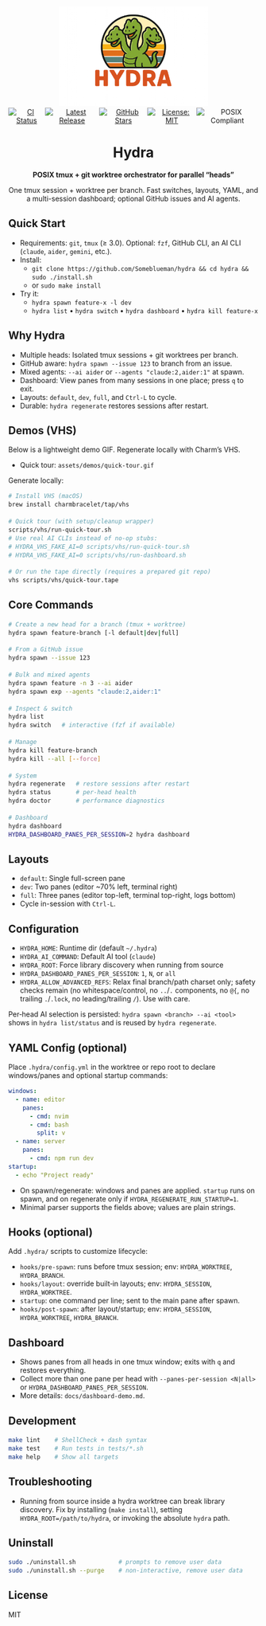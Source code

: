 <div align="center">
    <a href="https://github.com/Someblueman/hydra">
        <img width="300" height="200" src="assets/hydra.png" alt="Hydra Logo">
    </a>
    <br>
    <div style="display: flex;">
        <a href="https://github.com/Someblueman/hydra/actions?query=workflow%3Aci">
            <img src="https://github.com/Someblueman/hydra/workflows/CI/badge.svg" alt="CI Status">
        </a>
        <a href="https://github.com/Someblueman/hydra/releases">
            <img src="https://img.shields.io/github/release/Someblueman/hydra.svg" alt="Latest Release">
        </a>
        <a href="https://github.com/Someblueman/hydra/stargazers">
            <img src="https://img.shields.io/github/stars/Someblueman/hydra.svg" alt="GitHub Stars">
        </a>
        <a href="https://github.com/Someblueman/hydra/blob/main/LICENSE">
            <img src="https://img.shields.io/badge/license-MIT-blue.svg" alt="License: MIT">
        </a>
        <a>
            <img src="https://img.shields.io/badge/POSIX-compliant-brightgreen.svg" alt="POSIX Compliant">
        </a>
    </div>
    <h1>Hydra</h1>
    <p>
        <b>POSIX tmux + git worktree orchestrator for parallel “heads”</b>
    </p>
    <p>
        One tmux session + worktree per branch. Fast switches, layouts, YAML, and a multi-session dashboard; optional GitHub issues and AI agents.
    </p>
</div>

## Quick Start

- Requirements: `git`, `tmux` (≥ 3.0). Optional: `fzf`, GitHub CLI, an AI CLI (`claude`, `aider`, `gemini`, etc.).
- Install:
  - `git clone https://github.com/Someblueman/hydra && cd hydra && sudo ./install.sh`
  - or `sudo make install`
- Try it:
  - `hydra spawn feature-x -l dev`
  - `hydra list` • `hydra switch` • `hydra dashboard` • `hydra kill feature-x`

## Why Hydra

- Multiple heads: Isolated tmux sessions + git worktrees per branch.
- GitHub aware: `hydra spawn --issue 123` to branch from an issue.
- Mixed agents: `--ai aider` or `--agents "claude:2,aider:1"` at spawn.
- Dashboard: View panes from many sessions in one place; press `q` to exit.
- Layouts: `default`, `dev`, `full`, and `Ctrl-L` to cycle.
- Durable: `hydra regenerate` restores sessions after restart.

## Demos (VHS)

Below is a lightweight demo GIF. Regenerate locally with Charm’s VHS.

- Quick tour: `assets/demos/quick-tour.gif`

Generate locally:

```sh
# Install VHS (macOS)
brew install charmbracelet/tap/vhs

# Quick tour (with setup/cleanup wrapper)
scripts/vhs/run-quick-tour.sh
# Use real AI CLIs instead of no-op stubs:
# HYDRA_VHS_FAKE_AI=0 scripts/vhs/run-quick-tour.sh
# HYDRA_VHS_FAKE_AI=0 scripts/vhs/run-dashboard.sh

# Or run the tape directly (requires a prepared git repo)
vhs scripts/vhs/quick-tour.tape
```

## Core Commands

```sh
# Create a new head for a branch (tmux + worktree)
hydra spawn feature-branch [-l default|dev|full]

# From a GitHub issue
hydra spawn --issue 123

# Bulk and mixed agents
hydra spawn feature -n 3 --ai aider
hydra spawn exp --agents "claude:2,aider:1"

# Inspect & switch
hydra list
hydra switch   # interactive (fzf if available)

# Manage
hydra kill feature-branch
hydra kill --all [--force]

# System
hydra regenerate   # restore sessions after restart
hydra status       # per-head health
hydra doctor       # performance diagnostics

# Dashboard
hydra dashboard
HYDRA_DASHBOARD_PANES_PER_SESSION=2 hydra dashboard
```

## Layouts

- `default`: Single full-screen pane
- `dev`: Two panes (editor ~70% left, terminal right)
- `full`: Three panes (editor top-left, terminal top-right, logs bottom)
- Cycle in-session with `Ctrl-L`.

## Configuration

- `HYDRA_HOME`: Runtime dir (default `~/.hydra`)
- `HYDRA_AI_COMMAND`: Default AI tool (`claude`)
- `HYDRA_ROOT`: Force library discovery when running from source
- `HYDRA_DASHBOARD_PANES_PER_SESSION`: `1`, `N`, or `all`
- `HYDRA_ALLOW_ADVANCED_REFS`: Relax final branch/path charset only; safety checks remain (no whitespace/control, no `..`/`.` components, no `@{`, no trailing `.`/`.lock`, no leading/trailing `/`). Use with care.

Per‑head AI selection is persisted: `hydra spawn <branch> --ai <tool>` shows in `hydra list/status` and is reused by `hydra regenerate`.

## YAML Config (optional)

Place `.hydra/config.yml` in the worktree or repo root to declare windows/panes and optional startup commands:

```yaml
windows:
  - name: editor
    panes:
      - cmd: nvim
      - cmd: bash
        split: v
  - name: server
    panes:
      - cmd: npm run dev
startup:
  - echo "Project ready"
```

- On spawn/regenerate: windows and panes are applied. `startup` runs on spawn, and on regenerate only if `HYDRA_REGENERATE_RUN_STARTUP=1`.
- Minimal parser supports the fields above; values are plain strings.

## Hooks (optional)

Add `.hydra/` scripts to customize lifecycle:

- `hooks/pre-spawn`: runs before tmux session; env: `HYDRA_WORKTREE`, `HYDRA_BRANCH`.
- `hooks/layout`: override built‑in layouts; env: `HYDRA_SESSION`, `HYDRA_WORKTREE`.
- `startup`: one command per line; sent to the main pane after spawn.
- `hooks/post-spawn`: after layout/startup; env: `HYDRA_SESSION`, `HYDRA_WORKTREE`, `HYDRA_BRANCH`.

## Dashboard

- Shows panes from all heads in one tmux window; exits with `q` and restores everything.
- Collect more than one pane per head with `--panes-per-session <N|all>` or `HYDRA_DASHBOARD_PANES_PER_SESSION`.
- More details: `docs/dashboard-demo.md`.

## Development

```sh
make lint    # ShellCheck + dash syntax
make test    # Run tests in tests/*.sh
make help    # Show all targets
```

## Troubleshooting

- Running from source inside a hydra worktree can break library discovery. Fix by installing (`make install`), setting `HYDRA_ROOT=/path/to/hydra`, or invoking the absolute `hydra` path.

## Uninstall

```sh
sudo ./uninstall.sh            # prompts to remove user data
sudo ./uninstall.sh --purge    # non-interactive, remove user data
```

## License

MIT
